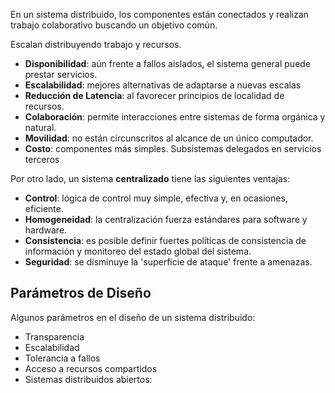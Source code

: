 En un sistema distribuido, los componentes están conectados y realizan trabajo colaborativo buscando un objetivo común.

Escalan distribuyendo trabajo y recursos.

- **Disponibilidad**: aún frente a fallos aislados, el sistema general puede prestar servicios.
- **Escalabilidad**: mejores alternativas de adaptarse a nuevas escalas
- **Reducción de Latencia**: al favorecer principios de localidad de recursos.
- **Colaboración**: permite interacciones entre sistemas de forma orgánica y natural.
- **Movilidad**: no están circunscritos al alcance de un único computador.
- **Costo**: componentes más simples. Subsistemas delegados en servicios terceros

Por otro lado, un sistema **centralizado** tiene las siguientes ventajas:

- **Control**: lógica de control muy simple, efectiva y, en ocasiones, eficiente.
- **Homogeneidad**: la centralización fuerza estándares para software y
hardware.
- **Consistencia**: es posible definir fuertes políticas de consistencia de
información y monitoreo del estado global del sistema.
- **Seguridad**: se disminuye la 'superficie de ataque' frente a amenazas.

## Parámetros de Diseño

Algunos parámetros en el diseño de un sistema distribuido:

- Transparencia
- Escalabilidad
- Tolerancia a fallos
- Acceso a recursos compartidos
- Sistemas distribuidos abiertos:
